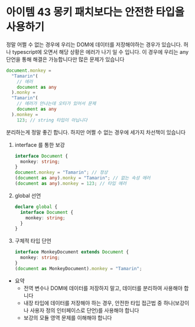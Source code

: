 # 아이템 43 몽키 패치보다는 안전한 타입을 사용하기

정말 어쩔 수 없는 경우에 우리는 DOM에 데이터를 저장해야하는 경우가 있습니다. 허나 typescript에 오면서 해당 상황은 에러가 나기 일 수 입니다. 이 경우에 우리는 any단언을 통해 해결은 가능합니다만 많은 문제가 있습니다

```typescript
document.monkey =
  "Tamarin"(
    // 에러
    document as any
  ).monky =
  "Tamarin"(
    // 에러가 안나는데 오타가 있어서 문제
    document as any
  ).monkey =
    123; // string 타입이 아닙니다
```

분리하는게 정말 좋긴 합니다. 하지만 어쩔 수 없는 경우에 세가지 차선책이 있습니다

1. interface 를 통한 보강
   ```typescript
   interface Document {
     monkey: string;
   }
   document.monkey = "Tamarin"; // 정상
   (document as any).monky = "Tamarin"; // 없는 속성 에러
   (document as any).monkey = 123; // 타입 에러
   ```
2. global 선언
   ```typescript
   declare global {
     interface Document {
       monkey: string;
     }
   }
   ```
3. 구체적 타입 단언
   ```typescript
   interface MonkeyDocument extends Document {
     monkey: string;
   }
   (document as MonkeyDocument).monkey = "Tamarin";
   ```

- 요약
  - 전역 변수나 DOM에 데이터를 저장하지 말고, 데이터를 분리하여 사용해야 합니다
  - 내장 타입에 데이터를 저장해야 하는 경우, 안전한 타입 접근법 중 하나(보강이나 사용자 정의 인터페이스로 단언)를 사용해야 합니다
  - 보강의 모듈 영역 문제를 이해해야 합니다
